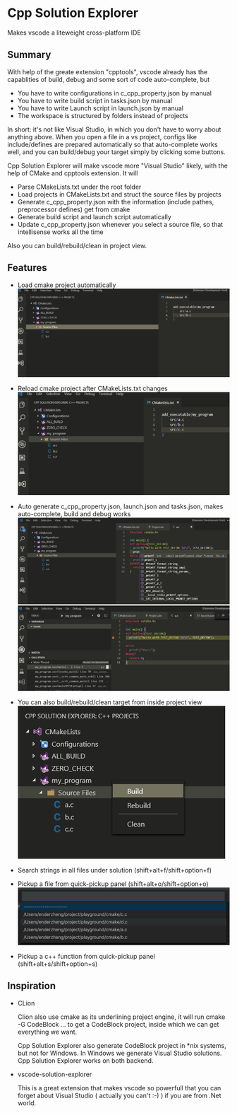 # Cpp Solution Explorer
Makes vscode a liteweight cross-platform IDE

## Summary
With help of the greate extension "cpptools", vscode already has the capablities of build, debug and some sort of code auto-complete, but 

- You have to write configurations in c_cpp_property.json by manual
- You have to write build script in tasks.json by manual
- You have to write Launch script in launch.json by manual
- The workspace is structured by folders instead of projects

In short: it's not like Visual Studio, in which you don't have to worry about anything above. When you open a file in a vs project, configs like include/defines are prepared automatically so that auto-complete works well, and you can build/debug your target simply by clicking some buttons.

Cpp Solution Explorer will make vscode more "Visual Studio" likely, with the help of CMake and cpptools extension. It will

- Parse CMakeLists.txt under the root folder
- Load projects in CMakeLists.txt and struct the source files by projects
- Generate c_cpp_property.json with the information (include pathes, preprocessor defines) get from cmake
- Generate build script and launch script automatically
- Update c_cpp_property.json whenever you select a source file, so that intellisense works all the time

Also you can build/rebuild/clean in project view.

## Features
- Load cmake project automatically
![](img/2019-03-17-21-10-32.png)

- Reload cmake project after CMakeLists.txt changes
![](img/2019-03-17-21-12-32.png)

- Auto generate c_cpp_property.json, launch.json and tasks.json, makes auto-complete, build and debug works
![](img/2019-03-17-21-14-23.png)
![](img/2019-03-17-21-16-16.png)

- You can also build/rebuild/clean target from inside project view
![](img/2019-03-17-21-17-11.png)

- Search strings in all files under solution (shift+alt+f/shift+option+f)

- Pickup a file from quick-pickup panel (shift+alt+o/shift+option+o)
![](img/2019-04-14-13-07-57.png)

- Pickup a c++ function from quick-pickup panel (shift+alt+s/shift+option+s)


## Inspiration

- CLion

  Clion also use cmake as its underlining project engine, it will run cmake -G CodeBlock ... to get a CodeBlock project, inside which we can get everything we want.

  Cpp Solution Explorer also generate CodeBlock project in *nix systems, but not for Windows. In Windows we generate Visual Studio solutions. Cpp Solution Explorer works on both backend.

- vscode-solution-explorer

  This is a great extension that makes vscode so powerfull that you can forget about Visual Studio ( actually you can't :-) ) if you are from .Net world.
